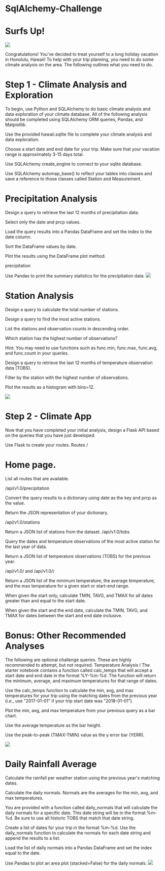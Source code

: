 # SqlAlchemy-Challenge

# Surfs Up!

![](Images/surfs-up.png)

Congratulations! You've decided to treat yourself to a long holiday vacation in Honolulu, Hawaii! To help with your trip planning, you need to do some climate analysis on the area. The following outlines what you need to do.

# Step 1 - Climate Analysis and Exploration
To begin, use Python and SQLAlchemy to do basic climate analysis and data exploration of your climate database. All of the following analysis should be completed using SQLAlchemy ORM queries, Pandas, and Matplotlib.

Use the provided hawaii.sqlite file to complete your climate analysis and data exploration.

Choose a start date and end date for your trip. Make sure that your vacation range is approximately 3-15 days total.

Use SQLAlchemy create_engine to connect to your sqlite database.

Use SQLAlchemy automap_base() to reflect your tables into classes and save a reference to those classes called Station and Measurement.

# Precipitation Analysis
Design a query to retrieve the last 12 months of precipitation data.

Select only the date and prcp values.

Load the query results into a Pandas DataFrame and set the index to the date column.

Sort the DataFrame values by date.

Plot the results using the DataFrame plot method.

precipitation

Use Pandas to print the summary statistics for the precipitation data.
![](Images/Precipitation_Plot.png)

# Station Analysis

Design a query to calculate the total number of stations.

Design a query to find the most active stations.

List the stations and observation counts in descending order.

Which station has the highest number of observations?

Hint: You may need to use functions such as func.min, func.max, func.avg, and func.count in your queries.

Design a query to retrieve the last 12 months of temperature observation data (TOBS).

Filter by the station with the highest number of observations.

Plot the results as a histogram with bins=12.

![](Images/Temp_Histogram.png)

# Step 2 - Climate App
Now that you have completed your initial analysis, design a Flask API based on the queries that you have just developed.

Use Flask to create your routes.
Routes
/

# Home page.

List all routes that are available.

/api/v1.0/precipitation

Convert the query results to a dictionary using date as the key and prcp as the value.

Return the JSON representation of your dictionary.

/api/v1.0/stations

Return a JSON list of stations from the dataset.
/api/v1.0/tobs

Query the dates and temperature observations of the most active station for the last year of data.

Return a JSON list of temperature observations (TOBS) for the previous year.

/api/v1.0/<start> and /api/v1.0/<start>/<end>

Return a JSON list of the minimum temperature, the average temperature, and the max temperature for a given start or start-end range.

When given the start only, calculate TMIN, TAVG, and TMAX for all dates greater than and equal to the start date.

When given the start and the end date, calculate the TMIN, TAVG, and TMAX for dates between the start and end date inclusive.

# Bonus: Other Recommended Analyses
The following are optional challenge queries. These are highly recommended to attempt, but not required.
Temperature Analysis I
The starter notebook contains a function called calc_temps that will accept a start date and end date in the format %Y-%m-%d. The function will return the minimum, average, and maximum temperatures for that range of dates.

Use the calc_temps function to calculate the min, avg, and max temperatures for your trip using the matching dates from the previous year (i.e., use "2017-01-01" if your trip start date was "2018-01-01").

Plot the min, avg, and max temperature from your previous query as a bar chart.

Use the average temperature as the bar height.

Use the peak-to-peak (TMAX-TMIN) value as the y error bar (YERR).

![](Images/Trip_Avg_Temp.png)

# Daily Rainfall Average
Calculate the rainfall per weather station using the previous year's matching dates.

Calculate the daily normals. Normals are the averages for the min, avg, and max temperatures.

You are provided with a function called daily_normals that will calculate the daily normals for a specific date. This date string will be in the format %m-%d. Be sure to use all historic TOBS that match that date string.

Create a list of dates for your trip in the format %m-%d. Use the daily_normals function to calculate the normals for each date string and append the results to a list.

Load the list of daily normals into a Pandas DataFrame and set the index equal to the date.

Use Pandas to plot an area plot (stacked=False) for the daily normals.
![](Images/Daily_Normals.png)

